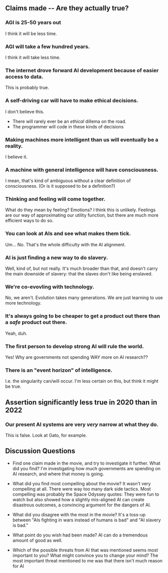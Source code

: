 ## Claims made -- Are they actually true?
### AGI is 25-50 years out
I think it will be less time.

### AGI will take a few hundred years.
I think it will take less time.

### The internet drove forward AI development because of easier access to data.
This is probably true.

### A self-driving car will have to make ethical decisions.
I don't believe this.
- There will rarely ever be an *ethical* dillema on the road.
- The programmer will code in these kinds of decisions

### Making machines more intelligent than us will eventually be a reality.
I believe it.

### A machine with general intelligence will have consciousness.
I mean, that's kind of ambiguous without a clear definition of consciousness.  (Or is it supposed to *be* a definition?)

### Thinking and feeling will come together.
What do they mean by feeling?  Emotions?  I think this is unlikely.  Feelings are our way of approximating our utility function, but there are much more efficient ways to do so.

### You can look at AIs and see what makes them tick.
Um... No.  That's the whole difficulty with the AI alignment.

### AI is just finding a new way to do slavery.
Well, kind of, but not really.  It's much broader than that, and doesn't carry the main downside of slavery:  that the slaves don't like being enslaved.

### We're co-evovling with technology.
No, we aren't.  Evolution takes many generations.  We are just learning to use more technology.

### It's always going to be cheaper to get a product out there than a *safe* product out there.
Yeah, duh.

### The first person to develop strong AI  will rule the world.
Yes!  Why are governments not spending WAY more on AI research??

### There is an "event horizon" of intelligence.
I.e. the singularity can/will occur.
I'm less certain on this, but think it might be true.

## Assertion significantly less true in 2020 than in 2022
### Our present AI systems are very *very* narrow at what they do.
This is false.  Look at Gato, for example.

## Discussion Questions
-   Find one claim made in the movie, and try to investigate it further. What did you find?
I'm investigating how much governments are spending on AI research, and where that money is going.


-   What did you find most compelling about the movie?
It wasn't very compelling at all.  There were way too many dark side tactics.  Most compelling was probably the Space Odyssey quotes:  They were fun to watch but also showed how a slightly mis-aligned AI can create disastrous outcomes, a convincing argument for the dangers of AI.

-   What did you disagree with the most in the movie?
It's a toss-up between "AIs fighting in wars instead of humans is bad" and "AI slavery is bad."

-   What point do you wish had been made?
AI can do a tremendous amount of good as well.

-   Which of the possible threats from AI that was mentioned seems most important to you? What might convince you to change your mind?
The most important threat mentioned to me was that there isn't much reason for AI